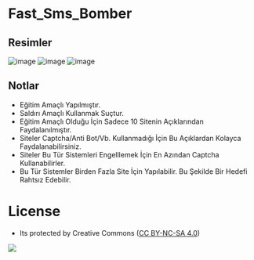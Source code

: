 # Fast_Sms_Bomber

## Resimler

![image](https://user-images.githubusercontent.com/63351166/218465842-a8480b01-4a80-448f-831b-1d1d837f1c1f.png)
![image](https://user-images.githubusercontent.com/63351166/218466149-0429c3ed-2d03-4c08-9ebc-cf78c4eb82f8.png)
![image](https://user-images.githubusercontent.com/63351166/218466292-e058112b-0b81-4af9-bec9-70528ad8958e.png)

## Notlar

- Eğitim Amaçlı Yapılmıştır.
- Saldırı Amaçlı Kullanmak Suçtur.
- Eğitim Amaçlı Olduğu İçin Sadece 10 Sitenin Açıklarından Faydalanılmıştır.
- Siteler Captcha/Anti Bot/Vb. Kullanmadığı İçin Bu Açıklardan Kolayca Faydalanabilirsiniz.
- Siteler Bu Tür Sistemleri Engelllemek İçin En Azından Captcha Kullanabilirler.
- Bu Tür Sistemler Birden Fazla Site İçin Yapılabilir. Bu Şekilde Bir Hedefi Rahtsız Edebilir.

# License
- Its protected by Creative Commons ([CC BY-NC-SA 4.0](https://creativecommons.org/licenses/by-nc-sa/4.0/))

<a href="https://creativecommons.org/licenses/by-nc-sa/4.0/" title="BYNCSA40"><img src="https://licensebuttons.net/l/by-nc-sa/4.0/88x31.png"></a>
